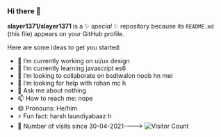 ### Hi there 👋


**slayer1371/slayer1371** is a ✨ _special_ ✨ repository because its `README.md` (this file) appears on your GitHub profile.

Here are some ideas to get you started:

- 🔭 I’m currently working on ui/ux design
- 🌱 I’m currently learning javascript es6
- 👯 I’m looking to collaborate on bsdiwalon  noob hn mei
- 🤔 I’m looking for help with rohan mc h
- 💬 Ask me about nothing
- 📫 How to reach me: nope
- 😄 Pronouns: He/him
- ⚡ Fun fact: harsh laundiyabaaz h
- 👀 Number of visits since 30-04-2021----> 
![Visitor Count](https://profile-counter.glitch.me/{slayer1371}/count.svg)
